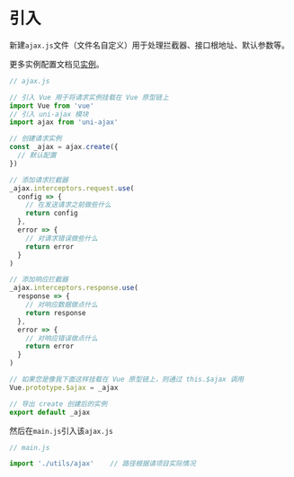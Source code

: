 # 引入

新建`ajax.js`文件（文件名自定义）用于处理拦截器、接口根地址、默认参数等。

更多实例配置文档见[实例](/config.html)。

```JavaScript
// ajax.js

// 引入 Vue 用于将请求实例挂载在 Vue 原型链上
import Vue from 'vue'
// 引入 uni-ajax 模块
import ajax from 'uni-ajax'

// 创建请求实例
const _ajax = ajax.create({
  // 默认配置
})

// 添加请求拦截器
_ajax.interceptors.request.use(
  config => {
    // 在发送请求之前做些什么
    return config
  },
  error => {
    // 对请求错误做些什么
    return error
  }
)

// 添加响应拦截器
_ajax.interceptors.response.use(
  response => {
    // 对响应数据做点什么
    return response
  },
  error => {
    // 对响应错误做点什么
    return error
  }
)

// 如果您是像我下面这样挂载在 Vue 原型链上，则通过 this.$ajax 调用
Vue.prototype.$ajax = _ajax

// 导出 create 创建后的实例
export default _ajax
```

然后在`main.js`引入该`ajax.js`

```JavaScript
// main.js

import './utils/ajax'    // 路径根据请项目实际情况
```
